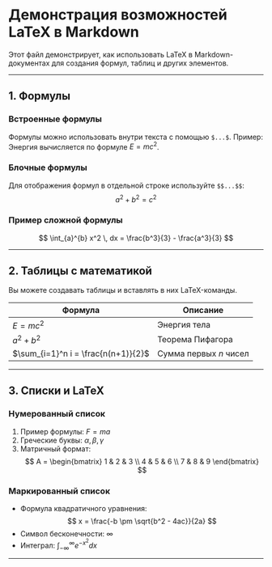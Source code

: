 # Демонстрация возможностей LaTeX в Markdown

Этот файл демонстрирует, как использовать LaTeX в Markdown-документах для создания формул, таблиц и других элементов.

---

## 1. Формулы

### Встроенные формулы
Формулы можно использовать внутри текста с помощью `$...$`. Пример:  
Энергия вычисляется по формуле $E = mc^2$.

### Блочные формулы
Для отображения формул в отдельной строке используйте `$$...$$`:
$$
a^2 + b^2 = c^2
$$

### Пример сложной формулы
$$
\int_{a}^{b} x^2 \, dx = \frac{b^3}{3} - \frac{a^3}{3}
$$

---

## 2. Таблицы с математикой

Вы можете создавать таблицы и вставлять в них LaTeX-команды.

| Формула       | Описание                                |
|---------------|----------------------------------------|
| $E = mc^2$    | Энергия тела                           |
| $a^2 + b^2$   | Теорема Пифагора                       |
| $\sum_{i=1}^n i = \frac{n(n+1)}{2}$ | Сумма первых $n$ чисел |

---

## 3. Списки и LaTeX

### Нумерованный список
1. Пример формулы: $F = ma$
2. Греческие буквы: $\alpha, \beta, \gamma$
3. Матричный формат:
    $$
    A = \begin{bmatrix}
    1 & 2 & 3 \\
    4 & 5 & 6 \\
    7 & 8 & 9
    \end{bmatrix}
    $$

### Маркированный список
- Формула квадратичного уравнения:
  $$
  x = \frac{-b \pm \sqrt{b^2 - 4ac}}{2a}
  $$
- Символ бесконечности: $\infty$
- Интеграл: $\int_{-\infty}^{\infty} e^{-x^2} dx$

---
